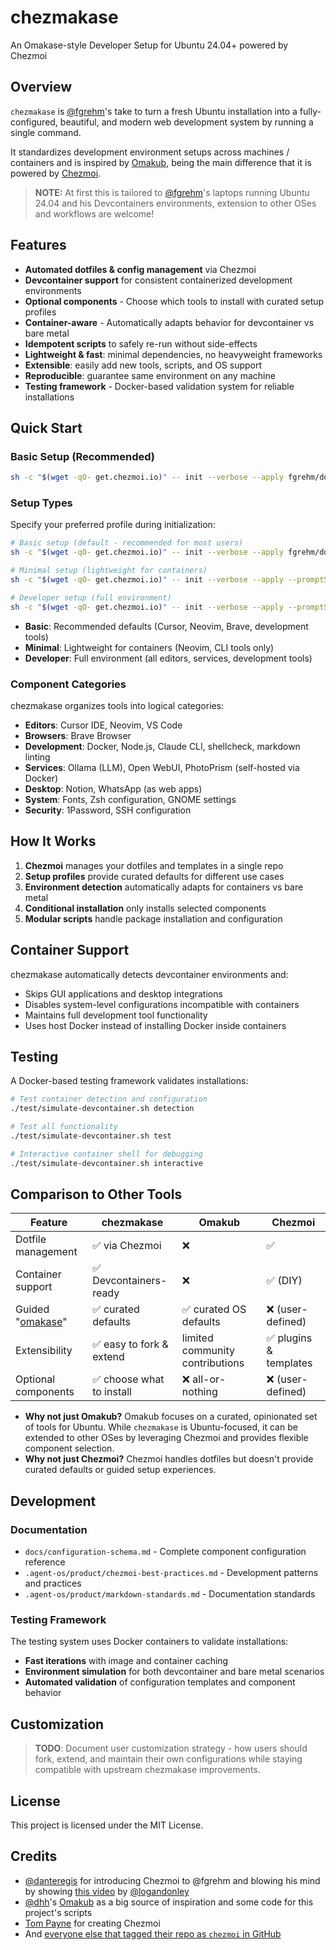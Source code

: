# chezmakase

An Omakase-style Developer Setup for Ubuntu 24.04+ powered by Chezmoi

## Overview

`chezmakase` is [@fgrehm][gh-fgrehm]'s take to turn a fresh Ubuntu installation into a
fully-configured, beautiful, and modern web development system by running a single command.

It standardizes development environment setups across machines / containers and is inspired by
[Omakub][omakub], being the main difference that it is powered by [Chezmoi][chezmoi].

> **NOTE:** At first this is tailored to [@fgrehm][gh-fgrehm]'s laptops running Ubuntu 24.04 and
> his Devcontainers environments, extension to other OSes and workflows are welcome!

## Features

- **Automated dotfiles & config management** via Chezmoi
- **Devcontainer support** for consistent containerized development environments
- **Optional components** - Choose which tools to install with curated setup profiles
- **Container-aware** - Automatically adapts behavior for devcontainer vs bare metal
- **Idempotent scripts** to safely re-run without side-effects
- **Lightweight & fast**: minimal dependencies, no heavyweight frameworks
- **Extensible**: easily add new tools, scripts, and OS support
- **Reproducible**: guarantee same environment on any machine
- **Testing framework** - Docker-based validation system for reliable installations

## Quick Start

### Basic Setup (Recommended)

```bash
sh -c "$(wget -qO- get.chezmoi.io)" -- init --verbose --apply fgrehm/dotfiles-chezmoi
```

### Setup Types

Specify your preferred profile during initialization:

```bash
# Basic setup (default - recommended for most users)
sh -c "$(wget -qO- get.chezmoi.io)" -- init --verbose --apply fgrehm/dotfiles-chezmoi

# Minimal setup (lightweight for containers)
sh -c "$(wget -qO- get.chezmoi.io)" -- init --verbose --apply --promptString setupType=minimal fgrehm/dotfiles-chezmoi

# Developer setup (full environment)
sh -c "$(wget -qO- get.chezmoi.io)" -- init --verbose --apply --promptString setupType=developer fgrehm/dotfiles-chezmoi
```

- **Basic**: Recommended defaults (Cursor, Neovim, Brave, development tools)
- **Minimal**: Lightweight for containers (Neovim, CLI tools only)
- **Developer**: Full environment (all editors, services, development tools)

### Component Categories

chezmakase organizes tools into logical categories:

- **Editors**: Cursor IDE, Neovim, VS Code
- **Browsers**: Brave Browser
- **Development**: Docker, Node.js, Claude CLI, shellcheck, markdown linting
- **Services**: Ollama (LLM), Open WebUI, PhotoPrism (self-hosted via Docker)
- **Desktop**: Notion, WhatsApp (as web apps)
- **System**: Fonts, Zsh configuration, GNOME settings
- **Security**: 1Password, SSH configuration

## How It Works

1. **Chezmoi** manages your dotfiles and templates in a single repo
2. **Setup profiles** provide curated defaults for different use cases
3. **Environment detection** automatically adapts for containers vs bare metal
4. **Conditional installation** only installs selected components
5. **Modular scripts** handle package installation and configuration

## Container Support

chezmakase automatically detects devcontainer environments and:

- Skips GUI applications and desktop integrations
- Disables system-level configurations incompatible with containers
- Maintains full development tool functionality
- Uses host Docker instead of installing Docker inside containers

## Testing

A Docker-based testing framework validates installations:

```bash
# Test container detection and configuration
./test/simulate-devcontainer.sh detection

# Test all functionality
./test/simulate-devcontainer.sh test

# Interactive container shell for debugging
./test/simulate-devcontainer.sh interactive
```

## Comparison to Other Tools

| Feature                          | chezmakase                | Omakub                          | Chezmoi                |
| -------------------------------- | ------------------------- | ------------------------------- | ---------------------- |
| Dotfile management               | ✅ via Chezmoi            | ❌                              | ✅                     |
| Container support                | ✅ Devcontainers-ready    | ❌                              | ✅ (DIY)               |
| Guided "[omakase][wiki-omakase]" | ✅ curated defaults       | ✅ curated OS defaults          | ❌ (user-defined)      |
| Extensibility                    | ✅ easy to fork & extend  | limited community contributions | ✅ plugins & templates |
| Optional components              | ✅ choose what to install | ❌ all-or-nothing               | ❌ (user-defined)      |

- **Why not just Omakub?** Omakub focuses on a curated, opinionated set of tools for Ubuntu.
  While `chezmakase` is Ubuntu-focused, it can be extended to other OSes by leveraging Chezmoi
  and provides flexible component selection.
- **Why not just Chezmoi?** Chezmoi handles dotfiles but doesn't provide curated defaults or
  guided setup experiences.

## Development

### Documentation

- `docs/configuration-schema.md` - Complete component configuration reference
- `.agent-os/product/chezmoi-best-practices.md` - Development patterns and practices
- `.agent-os/product/markdown-standards.md` - Documentation standards

### Testing Framework

The testing system uses Docker containers to validate installations:

- **Fast iterations** with image and container caching
- **Environment simulation** for both devcontainer and bare metal scenarios
- **Automated validation** of configuration templates and component behavior

## Customization

> **TODO**: Document user customization strategy - how users should fork, extend, and maintain
> their own configurations while staying compatible with upstream chezmakase improvements.

## License

This project is licensed under the MIT License.

## Credits

- [@danteregis][gh-danteregis] for introducing Chezmoi to @fgrehm and blowing his mind by showing
  [this video][chezmoi-video] by [@logandonley][gh-logandonley]
- [@dhh][gh-dhh]'s [Omakub][omakub] as a big source of inspiration and some code for this
  project's scripts
- [Tom Payne](https://github.com/twpayne) for creating Chezmoi
- And [everyone else that tagged their repo as `chezmoi` in GitHub][gh-chezmoi-topics]

[gh-fgrehm]: https://github.com/fgrehm
[omakub]: https://omakub.org
[chezmoi]: https://www.chezmoi.io/
[wiki-omakase]: https://en.wikipedia.org/wiki/Omakase
[chezmoi-video]: https://www.youtube.com/watch?v=-RkANM9FfTM
[gh-danteregis]: https://github.com/danteregis
[gh-logandonley]: https://github.com/logandonley
[gh-dhh]: https://github.com/dhh
[gh-chezmoi-topics]: https://github.com/topics/chezmoi?o=desc&s=stars
